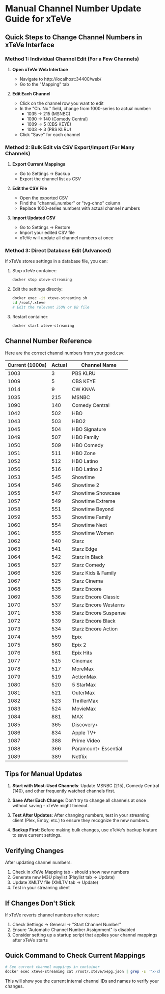 # Manual Channel Number Update Guide for xTeVe

## Quick Steps to Change Channel Numbers in xTeVe Interface

### Method 1: Individual Channel Edit (For a Few Channels)

1. **Open xTeVe Web Interface**
   - Navigate to http://localhost:34400/web/
   - Go to the "Mapping" tab

2. **Edit Each Channel**
   - Click on the channel row you want to edit
   - In the "Ch. No." field, change from 1000-series to actual number:
     - 1035 → 215 (MSNBC)
     - 1090 → 140 (Comedy Central)
     - 1009 → 5 (CBS KEYE)
     - 1003 → 3 (PBS KLRU)
   - Click "Save" for each channel

### Method 2: Bulk Edit via CSV Export/Import (For Many Channels)

1. **Export Current Mappings**
   - Go to Settings → Backup
   - Export the channel list as CSV

2. **Edit the CSV File**
   - Open the exported CSV
   - Find the "channel_number" or "tvg-chno" column
   - Replace 1000-series numbers with actual channel numbers

3. **Import Updated CSV**
   - Go to Settings → Restore
   - Import your edited CSV file
   - xTeVe will update all channel numbers at once

### Method 3: Direct Database Edit (Advanced)

If xTeVe stores settings in a database file, you can:

1. Stop xTeVe container:
   ```bash
   docker stop xteve-streaming
   ```

2. Edit the settings directly:
   ```bash
   docker exec -it xteve-streaming sh
   cd /root/.xteve
   # Edit the relevant JSON or DB file
   ```

3. Restart container:
   ```bash
   docker start xteve-streaming
   ```

## Channel Number Reference

Here are the correct channel numbers from your good.csv:

| Current (1000s) | Actual | Channel Name |
|-----------------|--------|--------------|
| 1003 | 3 | PBS KLRU |
| 1009 | 5 | CBS KEYE |
| 1014 | 9 | CW KNVA |
| 1035 | 215 | MSNBC |
| 1090 | 140 | Comedy Central |
| 1042 | 502 | HBO |
| 1043 | 503 | HBO2 |
| 1045 | 504 | HBO Signature |
| 1049 | 507 | HBO Family |
| 1050 | 509 | HBO Comedy |
| 1051 | 511 | HBO Zone |
| 1052 | 512 | HBO Latino |
| 1056 | 516 | HBO Latino 2 |
| 1053 | 545 | Showtime |
| 1054 | 546 | Showtime 2 |
| 1055 | 547 | Showtime Showcase |
| 1057 | 549 | Showtime Extreme |
| 1058 | 551 | Showtime Beyond |
| 1059 | 553 | Showtime Family |
| 1060 | 554 | Showtime Next |
| 1061 | 555 | Showtime Women |
| 1062 | 540 | Starz |
| 1063 | 541 | Starz Edge |
| 1064 | 542 | Starz in Black |
| 1065 | 527 | Starz Comedy |
| 1066 | 526 | Starz Kids & Family |
| 1067 | 525 | Starz Cinema |
| 1068 | 535 | Starz Encore |
| 1069 | 536 | Starz Encore Classic |
| 1070 | 537 | Starz Encore Westerns |
| 1071 | 538 | Starz Encore Suspense |
| 1072 | 539 | Starz Encore Black |
| 1073 | 534 | Starz Encore Action |
| 1074 | 559 | Epix |
| 1075 | 560 | Epix 2 |
| 1076 | 561 | Epix Hits |
| 1077 | 515 | Cinemax |
| 1078 | 517 | MoreMax |
| 1079 | 519 | ActionMax |
| 1080 | 520 | 5 StarMax |
| 1081 | 521 | OuterMax |
| 1082 | 523 | ThrillerMax |
| 1083 | 524 | MovieMax |
| 1084 | 881 | MAX |
| 1085 | 365 | Discovery+ |
| 1086 | 834 | Apple TV+ |
| 1087 | 388 | Prime Video |
| 1088 | 366 | Paramount+ Essential |
| 1089 | 389 | Netflix |

## Tips for Manual Updates

1. **Start with Most-Used Channels**: Update MSNBC (215), Comedy Central (140), and other frequently watched channels first.

2. **Save After Each Change**: Don't try to change all channels at once without saving - xTeVe might timeout.

3. **Test After Updates**: After changing numbers, test in your streaming client (Plex, Emby, etc.) to ensure they recognize the new numbers.

4. **Backup First**: Before making bulk changes, use xTeVe's backup feature to save current settings.

## Verifying Changes

After updating channel numbers:

1. Check in xTeVe Mapping tab - should show new numbers
2. Generate new M3U playlist (Playlist tab → Update)
3. Update XMLTV file (XMLTV tab → Update)
4. Test in your streaming client

## If Changes Don't Stick

If xTeVe reverts channel numbers after restart:

1. Check Settings → General → "Start Channel Number"
2. Ensure "Automatic Channel Number Assignment" is disabled
3. Consider setting up a startup script that applies your channel mappings after xTeVe starts

## Quick Command to Check Current Mappings

```bash
# See current channel mappings in container
docker exec xteve-streaming cat /root/.xteve/xepg.json | grep -E '"x-channelID"|"name"' | head -20
```

This will show you the current internal channel IDs and names to verify your changes.